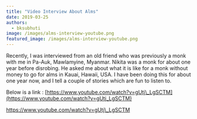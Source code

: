 ```yaml
---
title: "Video Interview About Alms"
date: 2019-03-25
authors: 
  - bksubhuti
image: /images/alms-interview-youtube.png
featured_image: /images/alms-interview-youtube.png
---
```


Recently, I was interviewed from an old friend who was previously a monk with me in Pa-Auk, Mawlamyine, Myanmar. Nikita was a monk for about one year before disrobing. He asked me about what it is like for a monk without money to go for alms in Kauai, Hawaii, USA. I have been doing this for about one year now, and I tell a couple of stories which are fun to listen to.

Below is a link : [https://www.youtube.com/watch?v=gUtj\_LgSCTM](https://www.youtube.com/watch?v=gUtj_LgSCTM)

https://www.youtube.com/watch?v=gUtj\_LgSCTM